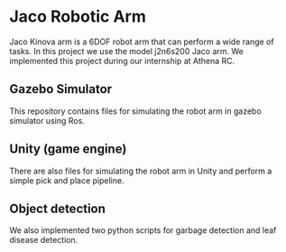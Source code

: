 # Jaco Robotic Arm
Jaco Kinova arm is a 6DOF robot arm that can perform a wide range of tasks. In this project we use the model j2n6s200 Jaco arm.
We implemented this project during our internship at Athena RC.
## Gazebo Simulator
This repository contains files for simulating the robot arm in gazebo simulator using Ros.
## Unity (game engine)
There are also files for simulating the robot arm in Unity and perform a simple pick and place pipeline.
## Object detection
We also implemented two python scripts for garbage detection and leaf disease detection.
